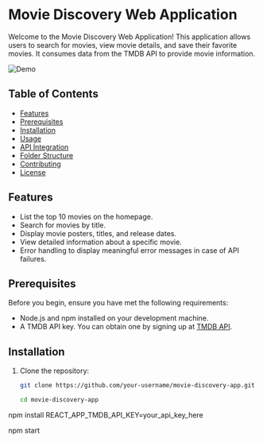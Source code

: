 
# Movie Discovery Web Application

Welcome to the Movie Discovery Web Application! This application allows users to search for movies, view movie details, and save their favorite movies. It consumes data from the TMDB API to provide movie information.

![Demo](demo.gif) <!-- If you have a demo GIF or screenshot, include it here -->

## Table of Contents

- [Features](#features)
- [Prerequisites](#prerequisites)
- [Installation](#installation)
- [Usage](#usage)
- [API Integration](#api-integration)
- [Folder Structure](#folder-structure)
- [Contributing](#contributing)
- [License](#license)

## Features

- List the top 10 movies on the homepage.
- Search for movies by title.
- Display movie posters, titles, and release dates.
- View detailed information about a specific movie.
- Error handling to display meaningful error messages in case of API failures.

## Prerequisites

Before you begin, ensure you have met the following requirements:

- Node.js and npm installed on your development machine.
- A TMDB API key. You can obtain one by signing up at [TMDB API](https://www.themoviedb.org/documentation/api).

## Installation

1. Clone the repository:

   ```bash
   git clone https://github.com/your-username/movie-discovery-app.git

   cd movie-discovery-app
npm install
REACT_APP_TMDB_API_KEY=your_api_key_here

npm start





